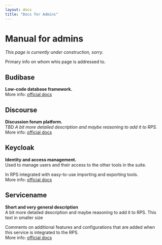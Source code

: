 ```yaml
---
layout: docs
title: "Docs for Admins"
---
```

# Manual for admins

_This page is currently under construction, sorry._

Primary info on whom whis page is addressed to.


## Budibase
**Low-code database framework.**  
More info: [official docs](https://URL)


## Discourse
**Discussion forum platform.**  
TBD _A bit more detailed description and maybe reasoning to add it to RPS._  
More info: [official docs](https://docs.discourse.org/)


## Keycloak
**Identity and access management.**  
Used to manage users and their access to the other tools in the suite.

In RPS integrated with easy-to-use importing and exporting tools.  
More info: [official docs](https://www.keycloak.org/documentation)


## Servicename
**Short and very general description**  
A bit more detailed description and maybe reasoning to add it to RPS. This text in smaller size

Comments on additional features and configurations that are added when this service is integrated to the RPS.  
More info: [official docs](https://URL)